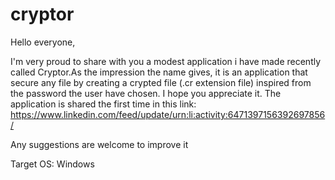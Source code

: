 # cryptor

Hello everyone,

I'm very proud to share with you a modest application i have made recently called Cryptor.As the impression the name gives, it is an application that secure any file by creating a crypted file (.cr extension file) inspired from the password the user have chosen. I hope you appreciate it.
The application is shared the first time in this link: https://www.linkedin.com/feed/update/urn:li:activity:6471397156392697856/

Any suggestions are welcome to improve it

Target OS: Windows
